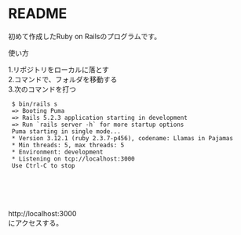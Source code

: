 # README

初めて作成したRuby on Railsのプログラムです。

使い方

1.リポジトリをローカルに落とす<br>
2.コマンドで、フォルダを移動する<br>
3.次のコマンドを打つ<br>
```
 $ bin/rails s
 => Booting Puma
 => Rails 5.2.3 application starting in development
 => Run `rails server -h` for more startup options
 Puma starting in single mode...
 * Version 3.12.1 (ruby 2.3.7-p456), codename: Llamas in Pajamas
 * Min threads: 5, max threads: 5
 * Environment: development
 * Listening on tcp://localhost:3000
 Use Ctrl-C to stop
```
<br><br><br><br>
http://localhost:3000<br>
にアクセスする。
